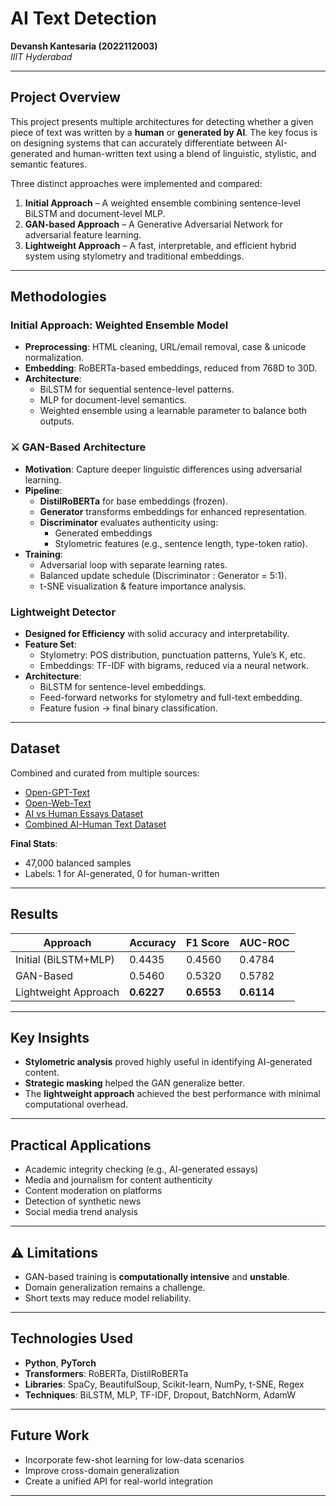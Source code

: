 #  AI Text  Detection

**Devansh Kantesaria (2022112003)**  
*IIIT Hyderabad*

---

##  Project Overview

This project presents multiple architectures for detecting whether a given piece of text was written by a **human** or **generated by AI**. The key focus is on designing systems that can accurately differentiate between AI-generated and human-written text using a blend of linguistic, stylistic, and semantic features.

Three distinct approaches were implemented and compared:

1. **Initial Approach** – A weighted ensemble combining sentence-level BiLSTM and document-level MLP.
2. **GAN-based Approach** – A Generative Adversarial Network for adversarial feature learning.
3. **Lightweight Approach** – A fast, interpretable, and efficient hybrid system using stylometry and traditional embeddings.

---

##  Methodologies

###  Initial Approach: Weighted Ensemble Model

- **Preprocessing**: HTML cleaning, URL/email removal, case & unicode normalization.
- **Embedding**: RoBERTa-based embeddings, reduced from 768D to 30D.
- **Architecture**:
  - BiLSTM for sequential sentence-level patterns.
  - MLP for document-level semantics.
  - Weighted ensemble using a learnable parameter to balance both outputs.

### ⚔ GAN-Based Architecture

- **Motivation**: Capture deeper linguistic differences using adversarial learning.
- **Pipeline**:
  - **DistilRoBERTa** for base embeddings (frozen).
  - **Generator** transforms embeddings for enhanced representation.
  - **Discriminator** evaluates authenticity using:
    - Generated embeddings
    - Stylometric features (e.g., sentence length, type-token ratio).
- **Training**:
  - Adversarial loop with separate learning rates.
  - Balanced update schedule (Discriminator : Generator = 5:1).
  - t-SNE visualization & feature importance analysis.

###  Lightweight Detector

- **Designed for Efficiency** with solid accuracy and interpretability.
- **Feature Set**:
  - Stylometry: POS distribution, punctuation patterns, Yule’s K, etc.
  - Embeddings: TF-IDF with bigrams, reduced via a neural network.
- **Architecture**:
  - BiLSTM for sentence-level embeddings.
  - Feed-forward networks for stylometry and full-text embedding.
  - Feature fusion → final binary classification.

---

##  Dataset

Combined and curated from multiple sources:

- [Open-GPT-Text](https://drive.google.com/drive/folders/1uc9kB5Nm7zx1UMJcpeGnjU7GI6xWNxNy)
- [Open-Web-Text](https://drive.google.com/drive/folders/1raU6ST48KziMc6C8Kt8wcufJWPH4HKUo)
- [AI vs Human Essays Dataset](https://www.kaggle.com/datasets/shanegerami/ai-vs-human-text)
- [Combined AI-Human Text Dataset](https://www.kaggle.com/datasets/architpethani/combined-dataset-ai-human)

 **Final Stats**:
- 47,000 balanced samples  
- Labels: 1 for AI-generated, 0 for human-written

---

##  Results

| **Approach**          | **Accuracy** | **F1 Score** | **AUC-ROC** |
|-----------------------|--------------|--------------|-------------|
| Initial (BiLSTM+MLP)  | 0.4435       | 0.4560       | 0.4784      |
| GAN-Based             | 0.5460       | 0.5320       | 0.5782      |
| Lightweight Approach  | **0.6227**   | **0.6553**   | **0.6114**  |

---

##  Key Insights

- **Stylometric analysis** proved highly useful in identifying AI-generated content.
- **Strategic masking** helped the GAN generalize better.
- The **lightweight approach** achieved the best performance with minimal computational overhead.

---

##  Practical Applications

- Academic integrity checking (e.g., AI-generated essays)
- Media and journalism for content authenticity
- Content moderation on platforms
- Detection of synthetic news
- Social media trend analysis

---

## ⚠ Limitations

- GAN-based training is **computationally intensive** and **unstable**.
- Domain generalization remains a challenge.
- Short texts may reduce model reliability.

---

##  Technologies Used

- **Python**, **PyTorch**
- **Transformers**: RoBERTa, DistilRoBERTa
- **Libraries**: SpaCy, BeautifulSoup, Scikit-learn, NumPy, t-SNE, Regex
- **Techniques**: BiLSTM, MLP, TF-IDF, Dropout, BatchNorm, AdamW

---

##  Future Work

- Incorporate few-shot learning for low-data scenarios
- Improve cross-domain generalization
- Create a unified API for real-world integration

---
